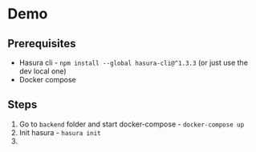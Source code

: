 # Demo

## Prerequisites

- Hasura cli - `npm install --global hasura-cli@^1.3.3` (or just use the dev local one)
- Docker compose

## Steps

1. Go to `backend` folder and start docker-compose - `docker-compose up`
1. Init hasura - `hasura init`
2. 